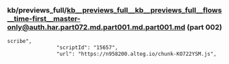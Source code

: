 ### kb/previews_full/kb__previews_full__kb__previews_full__flows__time-first__master-only@auth.har.part072.md.part001.md.part001.md (part 002)

```md
scribe",
                "scriptId": "15657",
                "url": "https://n958200.alteg.io/chunk-KO722YSM.js",
     
```

```
